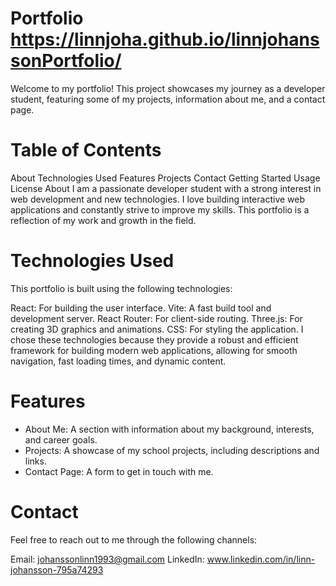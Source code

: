 # Portfolio https://linnjoha.github.io/linnjohanssonPortfolio/

Welcome to my portfolio! This project showcases my journey as a developer student, featuring some of my projects, information about me, and a contact page.

# Table of Contents
About
Technologies Used
Features
Projects
Contact
Getting Started
Usage
License
About
I am a passionate developer student with a strong interest in web development and new technologies. I love building interactive web applications and constantly strive to improve my skills. This portfolio is a reflection of my work and growth in the field.

# Technologies Used
This portfolio is built using the following technologies:

React: For building the user interface.
Vite: A fast build tool and development server.
React Router: For client-side routing.
Three.js: For creating 3D graphics and animations.
CSS: For styling the application.
I chose these technologies because they provide a robust and efficient framework for building modern web applications, allowing for smooth navigation, fast loading times, and dynamic content.

# Features
- About Me: A section with information about my background, interests, and career goals.
- Projects: A showcase of my school projects, including descriptions and links.
- Contact Page: A form to get in touch with me.



# Contact
Feel free to reach out to me through the following channels:

Email: johanssonlinn1993@gmail.com
LinkedIn: www.linkedin.com/in/linn-johansson-795a74293

